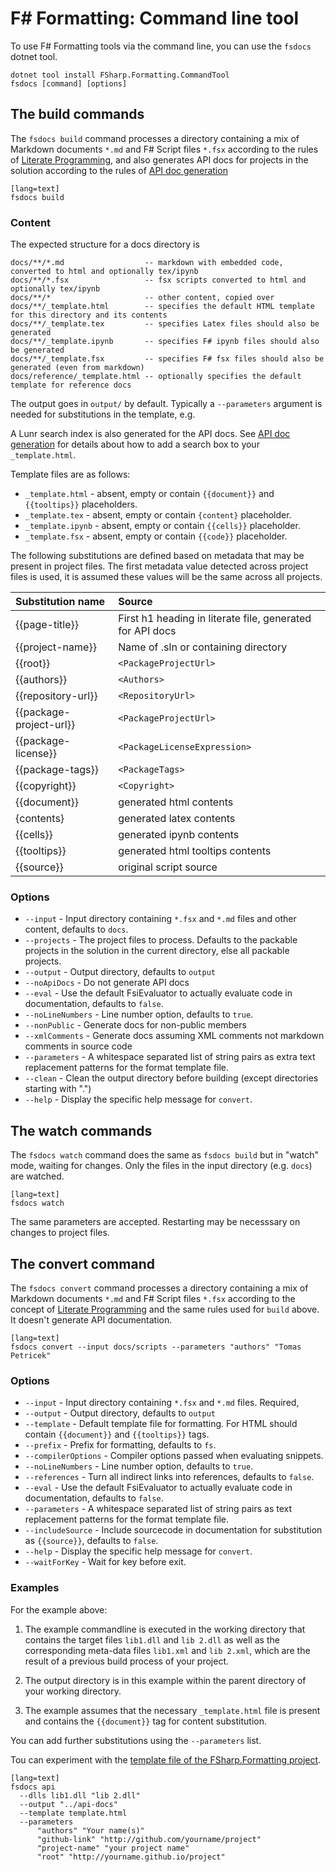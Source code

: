 ﻿F# Formatting: Command line tool
================================

To use F# Formatting tools via the command line, you can use the `fsdocs` dotnet tool.

    dotnet tool install FSharp.Formatting.CommandTool
    fsdocs [command] [options]

The build commands
----------------------------

The `fsdocs build`  command processes a directory containing a mix of Markdown documents `*.md` and F# Script files `*.fsx`
according to the rules of [Literate Programming](literate.html), and also generates API docs for projects
in the solution according to the rules of [API doc generation](apidocs.html)

    [lang=text]
    fsdocs build

### Content

The expected structure for a docs directory is

    docs/**/*.md                  -- markdown with embedded code, converted to html and optionally tex/ipynb
    docs/**/*.fsx                 -- fsx scripts converted to html and optionally tex/ipynb
    docs/**/*                     -- other content, copied over
    docs/**/_template.html        -- specifies the default HTML template for this directory and its contents
    docs/**/_template.tex         -- specifies Latex files should also be generated
    docs/**/_template.ipynb       -- specifies F# ipynb files should also be generated
    docs/**/_template.fsx         -- specifies F# fsx files should also be generated (even from markdown)
    docs/reference/_template.html -- optionally specifies the default template for reference docs

The output goes in `output/` by default.  Typically a `--parameters` argument is needed for substitutions in the template, e.g.

A Lunr search index is also generated for the API docs. See  [API doc generation](apidocs.html) for details about
how to add a search box to your `_template.html`.

Template files are as follows:

- `_template.html` - absent, empty or contain `{{document}}` and `{{tooltips}}` placeholders.
- `_template.tex` - absent, empty or contain `{content}` placeholder.
- `_template.ipynb` - absent, empty or contain `{{cells}}` placeholder.
- `_template.fsx` - absent, empty or contain `{{code}}` placeholder.

The following substitutions are defined based on metadata that may be present in project files.
The first metadata value detected across project files is used, it is assumed these values will
be the same across all projects.

|  Substitution name     | Source               |
|:-----------------------|:----------------------------|
|   {{page-title}}       | First h1 heading in literate file, generated for API docs  |
|   {{project-name}}     | Name of .sln or containing directory |
|   {{root}}             | `<PackageProjectUrl>`         |
|   {{authors}}          | `<Authors>`                   |
|   {{repository-url}}   | `<RepositoryUrl>`             |
|   {{package-project-url}}  | `<PackageProjectUrl>`  |
|   {{package-license}}  | `<PackageLicenseExpression>`  |
|   {{package-tags}}     | `<PackageTags>`               |
|   {{copyright}}        | `<Copyright>`                 |
|   {{document}}         | generated html contents       |
|   {contents}           | generated latex contents       |
|   {{cells}}            | generated ipynb contents       |
|   {{tooltips}}         | generated html tooltips contents       |
|   {{source}}           | original script source           |

### Options

  * `--input` - Input directory containing `*.fsx` and `*.md` files and other content, defaults to `docs`.
  * `--projects` - The project files to process. Defaults to the packable projects in the solution in the current directory, else all packable projects.
  * `--output` -  Output directory, defaults to `output`
  * `--noApiDocs` -  Do not generate API docs
  * `--eval` - Use the default FsiEvaluator to actually evaluate code in documentation, defaults to `false`.
  * `--noLineNumbers` -  Line number option, defaults to `true`.
  * `--nonPublic` -  Generate docs for non-public members
  * `--xmlComments` -  Generate docs assuming XML comments not markdown comments in source code
  * `--parameters` -  A whitespace separated list of string pairs as extra text replacement patterns for the format template file.
  * `--clean` -  Clean the output directory before building (except directories starting with ".")
  * `--help` -  Display the specific help message for `convert`.

The watch commands
----------------------------

The `fsdocs watch` command does the same as `fsdocs build` but in "watch" mode, waiting for changes. Only the files in the input
directory (e.g. `docs`) are watched.

    [lang=text]
    fsdocs watch

The same parameters are accepted.  Restarting may be necesssary on changes to project files.

The convert command
----------------------------

The `fsdocs convert` command processes a directory containing a mix of Markdown documents `*.md` and F# Script files `*.fsx`
according to the concept of [Literate Programming](literate.html) and the same rules used for `build` above.  It
doesn't generate API documentation.

    [lang=text]
    fsdocs convert --input docs/scripts --parameters "authors" "Tomas Petricek"

### Options

  * `--input` - Input directory containing `*.fsx` and `*.md` files. Required,
  * `--output` -  Output directory, defaults to `output`
  * `--template` -  Default template file for formatting. For HTML should contain `{{document}}` and `{{tooltips}}` tags.
  * `--prefix` -  Prefix for formatting, defaults to `fs`.
  * `--compilerOptions` -  Compiler options passed when evaluating snippets.
  * `--noLineNumbers` -  Line number option, defaults to `true`.
  * `--references` -  Turn all indirect links into references, defaults to `false`.
  * `--eval` - Use the default FsiEvaluator to actually evaluate code in documentation, defaults to `false`.
  * `--parameters` -  A whitespace separated list of string pairs as text replacement patterns for the format template file.
  * `--includeSource` -  Include sourcecode in documentation for substitution as `{{source}}`, defaults to `false`.
  * `--help` -  Display the specific help message for `convert`.
  * `--waitForKey` -  Wait for key before exit.

### Examples

For the example above:

1. The example commandline is executed in the working directory that contains the target files `lib1.dll` and `lib 2.dll` as well as the
corresponding meta-data files `lib1.xml` and `lib 2.xml`, which are the result of a previous build process of your project.

2. The output directory is in this example within the parent directory of your working directory.

3. The example assumes that the necessary `_template.html` file is present and contains the `{{document}}` tag
   for content substitution.
   
You can add further substitutions using the `--parameters` list. 

Tou can experiment with the [template file of the FSharp.Formatting project](https://github.com/fsprojects/FSharp.Formatting/blob/master/docs/reference/_template.html). 

<div></div>

    [lang=text]
    fsdocs api
      --dlls lib1.dll "lib 2.dll" 
      --output "../api-docs" 
      --template template.html
      --parameters
          "authors" "Your name(s)"
	      "github-link" "http://github.com/yourname/project"
          "project-name" "your project name"
	      "root" "http://yourname.github.io/project"
	  
	  
				   
